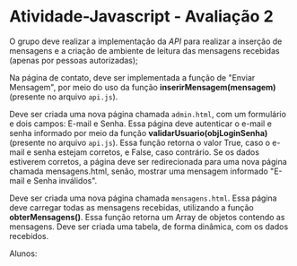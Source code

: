 # Atividade-Javascript - Avaliação 2

O grupo deve realizar a implementação da *API* para realizar a inserção de mensagens e a criação de ambiente de leitura das mensagens recebidas (apenas por pessoas autorizadas);

Na página de contato, deve ser implementada a função de "Enviar Mensagem", por meio do uso da função **inserirMensagem(mensagem)** (presente no arquivo `api.js`).

Deve ser criada uma nova página chamada `admin.html`, com um formulário e dois campos: E-mail e Senha. Essa página deve autenticar o e-mail e senha informado por meio da função **validarUsuario(objLoginSenha)** (presente no arquivo `api.js`). Essa função retorna o valor True, caso o e-mail e senha estejam corretos, e False, caso contrário. Se os dados estiverem corretos, a página deve ser redirecionada para uma nova página chamada mensagens.html, senão, mostrar uma mensagem informado "E-mail e Senha inválidos".

Deve ser criada uma nova página chamada `mensagens.html`. Essa página deve carregar todas as mensagens recebidas, utilizando a função **obterMensagens()**. Essa função retorna um Array de objetos contendo as mensagens. Deve ser criada uma tabela, de forma dinâmica, com os dados recebidos.

Alunos: 

